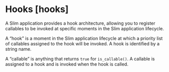 # Hooks [hooks] #

A Slim application provides a hook architecture, allowing you to register callables to be invoked at specific moments in the Slim application lifecycle.

A “hook” is a moment in the Slim application lifecycle at which a priority list of callables assigned to the hook will be invoked. A hook is identified by a string name.

A “callable” is anything that returns `true` for `is_callable()`. A callable is assigned to a hook and is invoked when the hook is called.